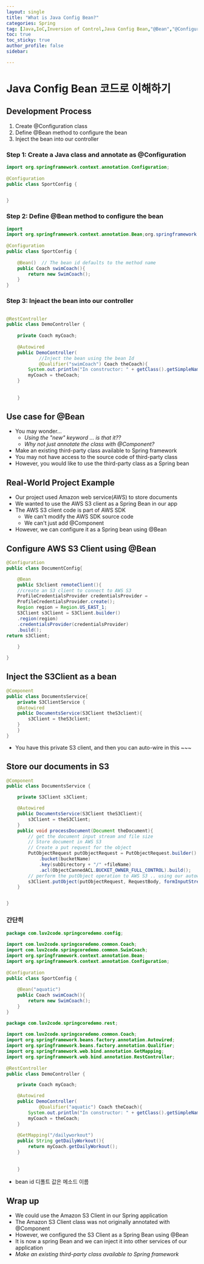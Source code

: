```yaml
---
layout: single
title: "What is Java Config Bean?"
categories: Spring
tag: [Java,IoC,Inversion of Control,Java Config Bean,"@Bean","@Configuration"]
toc: true
toc_sticky: true
author_profile: false
sidebar:

---
```


# Java Config Bean 코드로 이해하기

## Development Process
1. Create @Configuration class
2. Define @Bean method to configure the bean
3. Inject the bean into our controller

### Step 1: Create a Java class and annotate as @Configuration

```java
import org.springframework.context.annotation.Configuration;  
  
@Configuration  
public class SportConfig {  
  

}
```

### Step 2: Define @Bean method to configure the bean

```java
import 
import org.springframework.context.annotation.Bean;org.springframework.context.annotation.Configuration;  
  
@Configuration  
public class SportConfig {  
  
    @Bean()  // The bean id defaults to the method name
    public Coach swimCoach(){  
        return new SwimCoach();  
    }  
}
```

### Step 3: Injeact the bean into our controller

```java

@RestController  
public class DemoController {  
  
    private Coach myCoach;  
  
    @Autowired  
    public DemoController(  
		    //Inject the bean using the bean Id
            @Qualifier("swimCoach") Coach theCoach){  
        System.out.println("In constructor: " + getClass().getSimpleName());  
        myCoach = theCoach;  
    }  
  
  
    }

```

## Use case for @Bean
- You may wonder...
	- *Using the "new" keyword ... is that it??*
	- *Why not just annotate the class with @Component?*
- Make an existing third-party class available to Spring framework
- You may not have access to the source code of third-party class
- However, you would like to use the third-party class as a Spring bean

## Real-World Project Example
- Our project used Amazon web service(AWS) to store documents
- We wanted to use the AWS S3 client as a Spring Bean in our app
- The AWS S3 client code is part of AWS SDK
	- We can't modify the AWS SDK source code
	- We can't just add @Component
- However, we can configure it as a Spring bean using @Bean

## Configure AWS S3 Client using @Bean

```java
@Configuration
public class DocumentConfig{

	@Bean
	public S3client remoteClient(){
	//create an S3 client to connect to AWS S3
	ProfileCredentialsProvider credentialsProvider =   
	ProfileCredentialsProvider.create();
	Region region = Region.US_EAST_1;
	S3Client s3Client = S3Client.builder()
	.region(region)
	.credentialsProvider(credentialsProvider)
	.build();
return s3Client;
	
	}

}
```

## Inject the S3Client as a bean

```java
@Component
public class DocumentsService{
	private S3ClientService {
	@Autowired
	public DocumentsService(S3Client theS3client){
		s3Client = theS3client;
	}
	}
}
```
- You have this private S3 client, and then you can auto-wire in this ~~~

## Store our documents in S3

```java
@Component
public class DocumentsService {

	private S3Client s3Client;

	@Autowired
	public DocumentsService(S3Client theS3Client){
		s3Client = theS3Client;
	}
	public void processDocument(Document theDocument){
		// get the document input stream and file size
		// Store document in AWS S3
		// Create a put request for the object
		PutObjectRequest putObjectRequest = PutObjectRequest.builder()
			.bucket(bucketName)
			.key(subDirectory + "/" +fileName)
			.acl(ObjectCannedACL.BUCKET_OWNER_FULL_CONTROL).build();
		// perform the putObject operation to AWS S3 .. using our autowired bean
		s3Client.putObject(putObjectRequest, RequestBody, formInputStream(fileInputStream, contentLength));
	}


}
```

### 간단히
```java
package com.luv2code.springcoredemo.config;  
  
import com.luv2code.springcoredemo.common.Coach;  
import com.luv2code.springcoredemo.common.SwimCoach;  
import org.springframework.context.annotation.Bean;  
import org.springframework.context.annotation.Configuration;  
  
@Configuration  
public class SportConfig {  
  
    @Bean("aquatic")  
    public Coach swimCoach(){  
        return new SwimCoach();  
    }  
}
```

```java
package com.luv2code.springcoredemo.rest;  
  
import com.luv2code.springcoredemo.common.Coach;  
import org.springframework.beans.factory.annotation.Autowired;  
import org.springframework.beans.factory.annotation.Qualifier;  
import org.springframework.web.bind.annotation.GetMapping;  
import org.springframework.web.bind.annotation.RestController;  
  
@RestController  
public class DemoController {  

    private Coach myCoach;  

    @Autowired  
    public DemoController(  
            @Qualifier("aquatic") Coach theCoach){  
        System.out.println("In constructor: " + getClass().getSimpleName());  
        myCoach = theCoach;  
    }  
  
    @GetMapping("/dailyworkout")  
    public String getDailyWorkout(){  
        return myCoach.getDailyWorkout();  
    }  
  
  
    }

```
- bean id 디폴트 값은 메소드 이름

## Wrap up
- We could use the Amazon S3 Client in our Spring application
- The Amazon S3 Client class was not originally annotated with @Component
- However, we configured the S3 Client as a Spring Bean using @Bean
- It is now a spring Bean and we can inject it into other services of our application
- *Make an existing third-party class available to Spring framework*